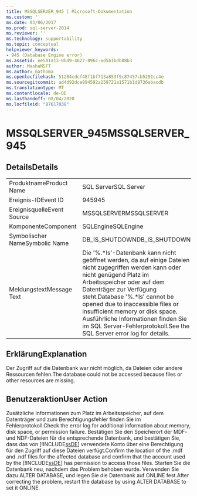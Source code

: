 ```yaml
---
title: MSSQLSERVER_945 | Microsoft-Dokumentation
ms.custom: ''
ms.date: 03/06/2017
ms.prod: sql-server-2014
ms.reviewer: ''
ms.technology: supportability
ms.topic: conceptual
helpviewer_keywords:
- 945 (Database Engine error)
ms.assetid: ee501d13-0bd9-4627-896c-ed5b1bdb88b3
author: MashaMSFT
ms.author: mathoma
ms.openlocfilehash: 51284cdcf48f1bf713a853f9c87457cb5291cc4e
ms.sourcegitcommit: ad4d92dce894592a259721a1571b1d8736abacdb
ms.translationtype: MT
ms.contentlocale: de-DE
ms.lasthandoff: 08/04/2020
ms.locfileid: "87617038"
---
```

# <a name="mssqlserver_945"></a><span data-ttu-id="7431a-102">MSSQLSERVER_945</span><span class="sxs-lookup"><span data-stu-id="7431a-102">MSSQLSERVER_945</span></span>
    
## <a name="details"></a><span data-ttu-id="7431a-103">Details</span><span class="sxs-lookup"><span data-stu-id="7431a-103">Details</span></span>  
  
|||  
|-|-|  
|<span data-ttu-id="7431a-104">Produktname</span><span class="sxs-lookup"><span data-stu-id="7431a-104">Product Name</span></span>|<span data-ttu-id="7431a-105">SQL Server</span><span class="sxs-lookup"><span data-stu-id="7431a-105">SQL Server</span></span>|  
|<span data-ttu-id="7431a-106">Ereignis-ID</span><span class="sxs-lookup"><span data-stu-id="7431a-106">Event ID</span></span>|<span data-ttu-id="7431a-107">945</span><span class="sxs-lookup"><span data-stu-id="7431a-107">945</span></span>|  
|<span data-ttu-id="7431a-108">Ereignisquelle</span><span class="sxs-lookup"><span data-stu-id="7431a-108">Event Source</span></span>|<span data-ttu-id="7431a-109">MSSQLSERVER</span><span class="sxs-lookup"><span data-stu-id="7431a-109">MSSQLSERVER</span></span>|  
|<span data-ttu-id="7431a-110">Komponente</span><span class="sxs-lookup"><span data-stu-id="7431a-110">Component</span></span>|<span data-ttu-id="7431a-111">SQLEngine</span><span class="sxs-lookup"><span data-stu-id="7431a-111">SQLEngine</span></span>|  
|<span data-ttu-id="7431a-112">Symbolischer Name</span><span class="sxs-lookup"><span data-stu-id="7431a-112">Symbolic Name</span></span>|<span data-ttu-id="7431a-113">DB_IS_SHUTDOWN</span><span class="sxs-lookup"><span data-stu-id="7431a-113">DB_IS_SHUTDOWN</span></span>|  
|<span data-ttu-id="7431a-114">Meldungstext</span><span class="sxs-lookup"><span data-stu-id="7431a-114">Message Text</span></span>|<span data-ttu-id="7431a-115">Die '%.\*ls'-Datenbank kann nicht geöffnet werden, da auf einige Dateien nicht zugegriffen werden kann oder nicht genügend Platz im Arbeitsspeicher oder auf dem Datenträger zur Verfügung steht.</span><span class="sxs-lookup"><span data-stu-id="7431a-115">Database '%.\*ls' cannot be opened due to inaccessible files or insufficient memory or disk space.</span></span>  <span data-ttu-id="7431a-116">Ausführliche Informationen finden Sie im SQL Server-Fehlerprotokoll.</span><span class="sxs-lookup"><span data-stu-id="7431a-116">See the SQL Server error log for details.</span></span>|  
  
## <a name="explanation"></a><span data-ttu-id="7431a-117">Erklärung</span><span class="sxs-lookup"><span data-stu-id="7431a-117">Explanation</span></span>  
 <span data-ttu-id="7431a-118">Der Zugriff auf die Datenbank war nicht möglich, da Dateien oder andere Ressourcen fehlen.</span><span class="sxs-lookup"><span data-stu-id="7431a-118">The database could not be accessed because files or other resources are missing.</span></span>  
  
## <a name="user-action"></a><span data-ttu-id="7431a-119">Benutzeraktion</span><span class="sxs-lookup"><span data-stu-id="7431a-119">User Action</span></span>  
 <span data-ttu-id="7431a-120">Zusätzliche Informationen zum Platz im Arbeitsspeicher, auf dem Datenträger und zum Berechtigungsfehler finden Sie im Fehlerprotokoll.</span><span class="sxs-lookup"><span data-stu-id="7431a-120">Check the error log for additional information about memory, disk space, or permission failure.</span></span> <span data-ttu-id="7431a-121">Bestätigen Sie den Speicherort der MDF- und NDF-Dateien für die entsprechende Datenbank, und bestätigen Sie, dass das von [!INCLUDE[ssDE](../../includes/ssde-md.md)] verwendete Konto über eine Berechtigung für den Zugriff auf diese Dateien verfügt.</span><span class="sxs-lookup"><span data-stu-id="7431a-121">Confirm the location of the .mdf and .ndf files for the affected database and confirm that the account used by the [!INCLUDE[ssDE](../../includes/ssde-md.md)] has permission to access those files.</span></span> <span data-ttu-id="7431a-122">Starten Sie die Datenbank neu, nachdem das Problem behoben wurde. Verwenden Sie dazu ALTER DATABASE, und legen Sie die Datenbank auf ONLINE fest.</span><span class="sxs-lookup"><span data-stu-id="7431a-122">After correcting the problem, restart the database by using ALTER DATABASE to set it ONLINE.</span></span>  
  
  

